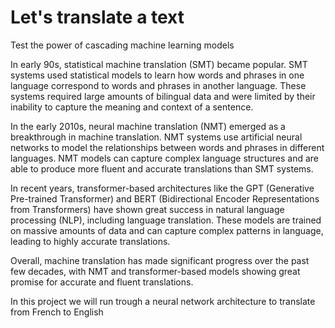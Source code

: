 # Let's translate a text

Test the power of cascading machine learning models

In early 90s, statistical machine translation (SMT) became popular. SMT systems used statistical models to learn how words and phrases in one language correspond to words and phrases in another language. These systems required large amounts of bilingual data and were limited by their inability to capture the meaning and context of a sentence.

In the early 2010s, neural machine translation (NMT) emerged as a breakthrough in machine translation. NMT systems use artificial neural networks to model the relationships between words and phrases in different languages. NMT models can capture complex language structures and are able to produce more fluent and accurate translations than SMT systems.

In recent years, transformer-based architectures like the GPT (Generative Pre-trained Transformer) and BERT (Bidirectional Encoder Representations from Transformers) have shown great success in natural language processing (NLP), including language translation. These models are trained on massive amounts of data and can capture complex patterns in language, leading to highly accurate translations.

Overall, machine translation has made significant progress over the past few decades, with NMT and transformer-based models showing great promise for accurate and fluent translations.

In this project we will run trough a neural network architecture to translate from French to English
